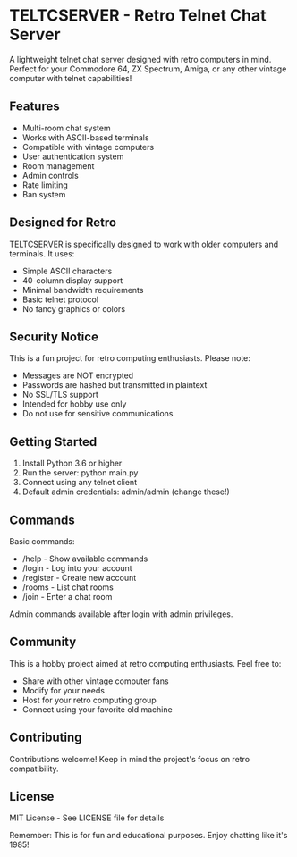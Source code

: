 # TELTCSERVER - Retro Telnet Chat Server

A lightweight telnet chat server designed with retro computers in mind. Perfect for your Commodore 64, ZX Spectrum, Amiga, or any other vintage computer with telnet capabilities!

## Features

- Multi-room chat system
- Works with ASCII-based terminals
- Compatible with vintage computers
- User authentication system
- Room management
- Admin controls
- Rate limiting
- Ban system

## Designed for Retro

TELTCSERVER is specifically designed to work with older computers and terminals. It uses:

- Simple ASCII characters
- 40-column display support
- Minimal bandwidth requirements
- Basic telnet protocol
- No fancy graphics or colors

## Security Notice

This is a fun project for retro computing enthusiasts. Please note:

- Messages are NOT encrypted
- Passwords are hashed but transmitted in plaintext
- No SSL/TLS support
- Intended for hobby use only
- Do not use for sensitive communications

## Getting Started

1. Install Python 3.6 or higher
2. Run the server: python main.py
3. Connect using any telnet client
4. Default admin credentials: admin/admin (change these!)

## Commands

Basic commands:

- /help - Show available commands
- /login - Log into your account
- /register - Create new account
- /rooms - List chat rooms
- /join - Enter a chat room

Admin commands available after login with admin privileges.

## Community

This is a hobby project aimed at retro computing enthusiasts. Feel free to:

- Share with other vintage computer fans
- Modify for your needs
- Host for your retro computing group
- Connect using your favorite old machine

## Contributing

Contributions welcome! Keep in mind the project's focus on retro compatibility.

## License

MIT License - See LICENSE file for details

Remember: This is for fun and educational purposes. Enjoy chatting like it's 1985!

